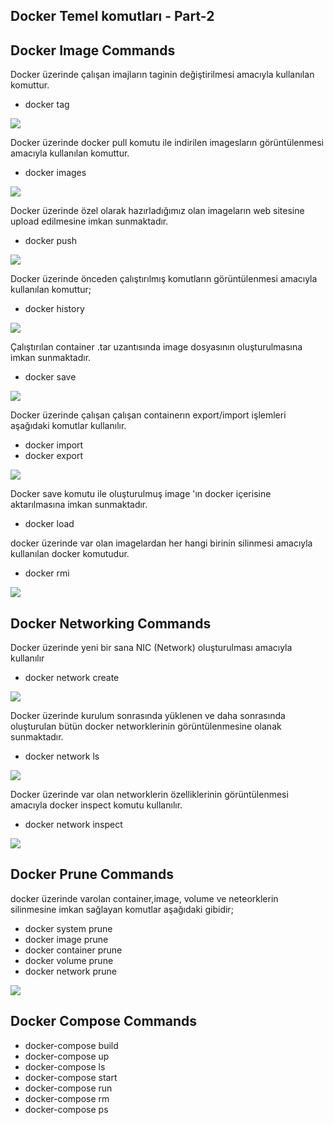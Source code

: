## Docker Temel komutları - Part-2

## Docker Image Commands
Docker üzerinde çalışan imajların taginin değiştirilmesi amacıyla kullanılan komuttur.
* docker tag

![](https://github.com/mrtyildiz/Blog-Post/blob/main/Docker/img/docker-tag.PNG?raw=true)

Docker üzerinde docker pull komutu ile indirilen imagesların görüntülenmesi amacıyla kullanılan komuttur.

* docker images


![](https://github.com/mrtyildiz/Blog-Post/blob/main/Docker/img/docker-images.PNG?raw=true)

Docker üzerinde özel olarak hazırladığımız olan imageların web sitesine upload edilmesine imkan sunmaktadır.

* docker push

![](https://github.com/mrtyildiz/Blog-Post/blob/main/Docker/img/docker-push.PNG?raw=true)

Docker üzerinde önceden çalıştırılmış komutların görüntülenmesi amacıyla kullanılan komuttur;

* docker history

![](https://github.com/mrtyildiz/Blog-Post/blob/main/Docker/img/docker-history.PNG?raw=true)

Çalıştırılan container .tar uzantısında image dosyasının oluşturulmasına imkan sunmaktadır.

* docker save

![](https://github.com/mrtyildiz/Blog-Post/blob/main/Docker/img/docker-save.PNG?raw=true)

Docker üzerinde çalışan çalışan containerın export/import işlemleri aşağıdaki komutlar kullanılır.

* docker import
* docker export

![](https://github.com/mrtyildiz/Blog-Post/blob/main/Docker/img/docker-import-export.PNG?raw=true)

Docker save komutu ile oluşturulmuş image 'ın docker içerisine aktarılmasına imkan sunmaktadır.

* docker load

docker üzerinde var olan imagelardan her hangi birinin silinmesi amacıyla kullanılan docker komutudur.

* docker rmi

![](https://github.com/mrtyildiz/Blog-Post/blob/main/Docker/img/docker-rmi.PNG?raw=true)


## Docker Networking Commands

Docker üzerinde yeni bir sana NIC (Network) oluşturulması amacıyla kullanılır
* docker network create

![](https://github.com/mrtyildiz/Blog-Post/blob/main/Docker/img/docker-network-inspect.PNG?raw=true)

Docker üzerinde kurulum sonrasında yüklenen ve daha sonrasında oluşturulan bütün docker networklerinin görüntülenmesine olanak sunmaktadır.
* docker network ls

![](https://github.com/mrtyildiz/Blog-Post/blob/main/Docker/img/docker-network-inspect.PNG?raw=true)

Docker üzerinde var olan networklerin özelliklerinin görüntülenmesi amacıyla docker inspect komutu kullanılır.
* docker network inspect

![](https://github.com/mrtyildiz/Blog-Post/blob/main/Docker/img/docker-network-inspect.PNG?raw=true)

## Docker Prune Commands
docker üzerinde varolan container,image, volume ve neteorklerin silinmesine imkan sağlayan komutlar aşağıdaki gibidir;

* docker system prune
* docker image prune
* docker container prune
* docker volume prune
* docker network prune

![](https://github.com/mrtyildiz/Blog-Post/blob/main/Docker/img/docker-prume.PNG?raw=true)



## Docker Compose Commands
* docker-compose build
* docker-compose up
* docker-compose ls
* docker-compose start
* docker-compose run
* docker-compose rm
* docker-compose ps
